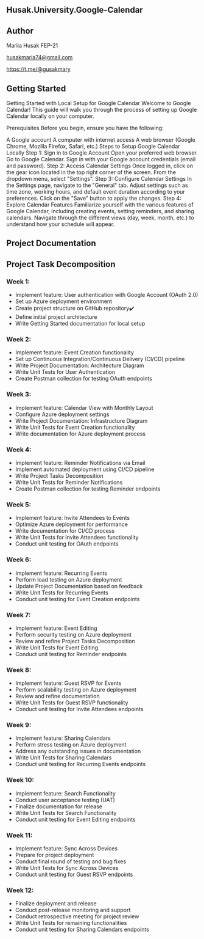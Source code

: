 ## Husak.University.Google-Calendar
## Author
Mariia Husak FEP-21

husakmaria74@gmail.com

https://t.me/@gusakmary
## Getting Started
Getting Started with Local Setup for Google Calendar
Welcome to Google Calendar! This guide will walk you through the process of setting up Google Calendar locally on your computer.

Prerequisites
Before you begin, ensure you have the following:

A Google account
A computer with internet access
A web browser (Google Chrome, Mozilla Firefox, Safari, etc.)
Steps to Setup Google Calendar Locally
Step 1: Sign in to Google Account
Open your preferred web browser.
Go to Google Calendar.
Sign in with your Google account credentials (email and password).
Step 2: Access Calendar Settings
Once logged in, click on the gear icon located in the top right corner of the screen.
From the dropdown menu, select "Settings".
Step 3: Configure Calendar Settings
In the Settings page, navigate to the "General" tab.
Adjust settings such as time zone, working hours, and default event duration according to your preferences.
Click on the "Save" button to apply the changes.
Step 4: Explore Calendar Features
Familiarize yourself with the various features of Google Calendar, including creating events, setting reminders, and sharing calendars.
Navigate through the different views (day, week, month, etc.) to understand how your schedule will appear.
## Project Documentation

## Project Task Decomposition
### Week 1:
- Implement feature: User authentication with Google Account (OAuth 2.0)
- Set up Azure deployment environment
- Create project structure on GitHub repository✔️
- Define initial project architecture
- Write Getting Started documentation for local setup

### Week 2:
- Implement feature: Event Creation functionality
- Set up Continuous Integration/Continuous Delivery (CI/CD) pipeline
- Write Project Documentation: Architecture Diagram
- Write Unit Tests for User Authentication
- Create Postman collection for testing OAuth endpoints

### Week 3:
- Implement feature: Calendar View with Monthly Layout
- Configure Azure deployment settings
- Write Project Documentation: Infrastructure Diagram
- Write Unit Tests for Event Creation functionality
- Write documentation for Azure deployment process

### Week 4:
- Implement feature: Reminder Notifications via Email
- Implement automated deployment using CI/CD pipeline
- Write Project Tasks Decomposition
- Write Unit Tests for Reminder Notifications
- Create Postman collection for testing Reminder endpoints

### Week 5:
- Implement feature: Invite Attendees to Events
- Optimize Azure deployment for performance
- Write documentation for CI/CD process
- Write Unit Tests for Invite Attendees functionality
- Conduct unit testing for OAuth endpoints

### Week 6:
- Implement feature: Recurring Events
- Perform load testing on Azure deployment
- Update Project Documentation based on feedback
- Write Unit Tests for Recurring Events
- Conduct unit testing for Event Creation endpoints

### Week 7:
- Implement feature: Event Editing
- Perform security testing on Azure deployment
- Review and refine Project Tasks Decomposition
- Write Unit Tests for Event Editing
- Conduct unit testing for Reminder endpoints

### Week 8:
- Implement feature: Guest RSVP for Events
- Perform scalability testing on Azure deployment
- Review and refine documentation
- Write Unit Tests for Guest RSVP functionality
- Conduct unit testing for Invite Attendees endpoints

### Week 9:
- Implement feature: Sharing Calendars
- Perform stress testing on Azure deployment
- Address any outstanding issues in documentation
- Write Unit Tests for Sharing Calendars
- Conduct unit testing for Recurring Events endpoints

### Week 10:
- Implement feature: Search Functionality
- Conduct user acceptance testing (UAT)
- Finalize documentation for release
- Write Unit Tests for Search Functionality
- Conduct unit testing for Event Editing endpoints

### Week 11:
- Implement feature: Sync Across Devices
- Prepare for project deployment
- Conduct final round of testing and bug fixes
- Write Unit Tests for Sync Across Devices
- Conduct unit testing for Guest RSVP endpoints

### Week 12:
- Finalize deployment and release
- Conduct post-release monitoring and support
- Conduct retrospective meeting for project review
- Write Unit Tests for remaining functionalities
- Conduct unit testing for Sharing Calendars endpoints
